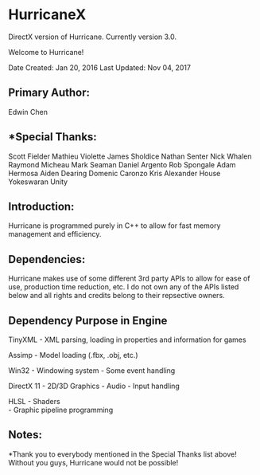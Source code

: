# HurricaneX
DirectX version of Hurricane. Currently version 3.0.

Welcome to Hurricane!

Date Created: Jan 20, 2016
Last Updated: Nov 04, 2017

Primary Author:
-----------------
Edwin Chen


*Special Thanks: 
-----------------
Scott Fielder
Mathieu Violette
James Sholdice
Nathan Senter
Nick Whalen
Raymond Micheau
Mark Seaman
Daniel Argento
Rob Spongale
Adam Hermosa
Aiden Dearing
Domenic Caronzo
Kris Alexander
House Yokeswaran
Unity


Introduction:
-----------------
Hurricane is programmed purely in C++ to allow for fast memory management and efficiency.


Dependencies:
-----------------
Hurricane makes use of some different 3rd party APIs to allow for ease of use, production time reduction, etc.
I do not own any of the APIs listed below and all rights and credits belong to their repsective owners.


Dependency				Purpose in Engine
----------------------------------------------------------------------------------------------------------------
TinyXML					- XML parsing, loading in properties and information for games

Assimp					- Model loading (.fbx, .obj, etc.)

Win32					  - Windowing system
						    - Some event handling

DirectX 11			 - 2D/3D Graphics
						    - Audio
                - Input handling
                
HLSL						- Shaders	
                - Graphic pipeline programming


Notes:
-----------------
*Thank you to everybody mentioned in the Special Thanks list above! Without you guys, Hurricane would not be possible!
